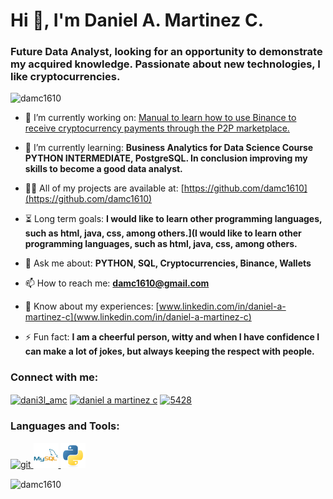 <h1 align="left">Hi 👋, I'm Daniel A. Martinez C.</h1>
<h3 align="left">Future Data Analyst, looking for an opportunity to demonstrate my acquired knowledge. Passionate about new technologies, I like cryptocurrencies.</h3>

<p align="left"> <img src="https://komarev.com/ghpvc/?username=damc1610&label=Profile%20views&color=0e75b6&style=flat" alt="damc1610" /> </p>

- 🔭 I’m currently working on: [Manual to learn how to use Binance to receive cryptocurrency payments through the P2P marketplace.](https://www.notion.so/Curso-de-Binance-871542e7e5814dbc83b24a6b4205270d)

- 🌱 I’m currently learning: **Business Analytics for Data Science Course PYTHON INTERMEDIATE, PostgreSQL. In conclusion improving my skills to become a good data analyst.**

- 👨‍💻 All of my projects are available at: [https://github.com/damc1610](https://github.com/damc1610)

- ⏳ Long term goals: **I would like to learn other programming languages, such as html, java, css, among others.](I would like to learn other programming languages, such as html, java, css, among others.**

- 💬 Ask me about: **PYTHON, SQL, Cryptocurrencies, Binance, Wallets**

- 📫 How to reach me: **damc1610@gmail.com**

- 📄 Know about my experiences: [www.linkedin.com/in/daniel-a-martinez-c](www.linkedin.com/in/daniel-a-martinez-c)

- ⚡ Fun fact: **I am a cheerful person, witty and when I have confidence I can make a lot of jokes, but always keeping the respect with people.**

<h3 align="left">Connect with me:</h3>
<p align="left">
<a href="https://twitter.com/dani3l_amc" target="blank"><img align="center" src="https://raw.githubusercontent.com/rahuldkjain/github-profile-readme-generator/master/src/images/icons/Social/twitter.svg" alt="dani3l_amc" height="30" width="40" /></a>
<a href="https://linkedin.com/in/daniel a martinez c" target="blank"><img align="center" src="https://raw.githubusercontent.com/rahuldkjain/github-profile-readme-generator/master/src/images/icons/Social/linked-in-alt.svg" alt="daniel a martinez c" height="30" width="40" /></a>
<a href="https://discord.gg/5428" target="blank"><img align="center" src="https://raw.githubusercontent.com/rahuldkjain/github-profile-readme-generator/master/src/images/icons/Social/discord.svg" alt="5428" height="30" width="40" /></a>
</p>

<h3 align="left">Languages and Tools:</h3>
<p align="left"> <a href="https://git-scm.com/" target="_blank" rel="noreferrer"> <img src="https://www.vectorlogo.zone/logos/git-scm/git-scm-icon.svg" alt="git" width="40" height="40"/> </a> <a href="https://www.mysql.com/" target="_blank" rel="noreferrer"> <img src="https://raw.githubusercontent.com/devicons/devicon/master/icons/mysql/mysql-original-wordmark.svg" alt="mysql" width="40" height="40"/> </a> <a href="https://www.python.org" target="_blank" rel="noreferrer"> <img src="https://raw.githubusercontent.com/devicons/devicon/master/icons/python/python-original.svg" alt="python" width="40" height="40"/> </a> </p>

<p><img align="center" src="https://github-readme-stats.vercel.app/api/top-langs?username=damc1610&show_icons=true&locale=en&layout=compact" alt="damc1610" /></p>

